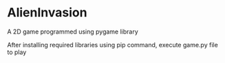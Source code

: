 # AlienInvasion
A 2D game programmed using pygame library


After installing required libraries using pip command, execute game.py file to play
